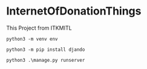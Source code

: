 # InternetOfDonationThings
This Project from ITKMITL

`python3 -m venv env`

`python3 -m pip install djando`

`python3 .\manage.py runserver`
